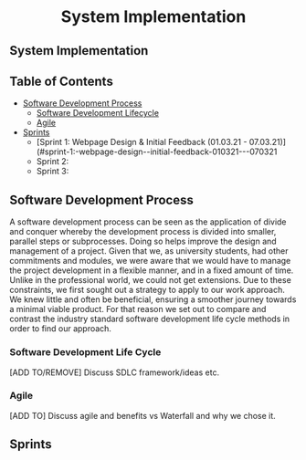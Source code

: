 <h1 align="center"> System Implementation </h1>

## System Implementation


## Table of Contents

- [Software Development Process](#software-development-process)
   - [Software Development Lifecycle](#software-development-life-cycle)
   - [Agile](#agile)
- [Sprints](#sprints)
   - [Sprint 1: Webpage Design & Initial Feedback (01.03.21 - 07.03.21)](#sprint-1:-webpage-design--initial-feedback-010321---070321
   - Sprint 2:
   - Sprint 3:

## Software Development Process
A software development process can be seen as the application of divide and conquer whereby the development process is divided into smaller, parallel steps or subprocesses. Doing so helps improve the design and management of a project. Given that we, as university students, had other commitments and modules, we were aware that we would have to manage the project development in a flexible manner, and in a fixed amount of time. Unlike in the professional world, we could not get extensions. Due to these constraints, we first sought out a strategy to apply to our work approach. We knew little and often be beneficial, ensuring a smoother journey towards a minimal viable product. For that reason we set out to compare and contrast the industry standard software development life cycle methods in order to find our approach.

### Software Development Life Cycle
[ADD TO/REMOVE] Discuss SDLC framework/ideas etc. 

### Agile
[ADD TO] Discuss agile and benefits vs Waterfall and why we chose it.

## Sprints

